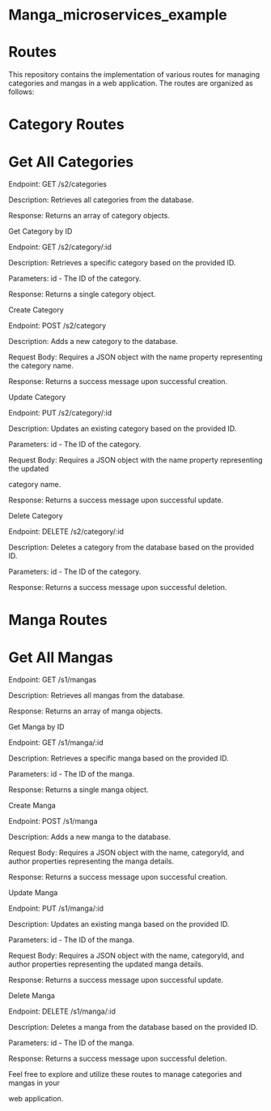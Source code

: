 # Manga_microservices_example
 
# Routes
This repository contains the implementation of various routes for managing categories and mangas in a web application. The routes are organized as follows:

# Category Routes
# Get All Categories

Endpoint: GET /s2/categories

Description: Retrieves all categories from the database.

Response: Returns an array of category objects.

Get Category by ID

Endpoint: GET /s2/category/:id

Description: Retrieves a specific category based on the provided ID.

Parameters: id - The ID of the category.

Response: Returns a single category object.

Create Category

Endpoint: POST /s2/category


Description: Adds a new category to the database.

Request Body: Requires a JSON object with the name property representing the category 
name.

Response: Returns a success message upon successful creation.

Update Category

Endpoint: PUT /s2/category/:id

Description: Updates an existing category based on the provided ID.

Parameters: id - The ID of the category.

Request Body: Requires a JSON object with the name property representing the updated 

category name.

Response: Returns a success message upon successful update.

Delete Category

Endpoint: DELETE /s2/category/:id

Description: Deletes a category from the database based on the provided ID.

Parameters: id - The ID of the category.

Response: Returns a success message upon successful deletion.

# Manga Routes
# Get All Mangas
Endpoint: GET /s1/mangas

Description: Retrieves all mangas from the database.

Response: Returns an array of manga objects.

Get Manga by ID

Endpoint: GET /s1/manga/:id

Description: Retrieves a specific manga based on the provided ID.

Parameters: id - The ID of the manga.

Response: Returns a single manga object.

Create Manga

Endpoint: POST /s1/manga

Description: Adds a new manga to the database.

Request Body: Requires a JSON object with the name, categoryId, and author properties 
representing the manga details.

Response: Returns a success message upon successful creation.

Update Manga

Endpoint: PUT /s1/manga/:id

Description: Updates an existing manga based on the provided ID.

Parameters: id - The ID of the manga.

Request Body: Requires a JSON object with the name, categoryId, and author properties 
representing the updated manga details.

Response: Returns a success message upon successful update.

Delete Manga

Endpoint: DELETE /s1/manga/:id

Description: Deletes a manga from the database based on the provided ID.

Parameters: id - The ID of the manga.

Response: Returns a success message upon successful deletion.




Feel free to explore and utilize these routes to manage categories and mangas in your 

web application.